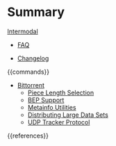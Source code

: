 Summary
=======

[Intermodal](./introduction.md)

- [FAQ](./faq.md)

- [Changelog](./changelog.md)

{{commands}}

- [Bittorrent](./bittorrent.md)
  - [Piece Length Selection](./bittorrent/piece-length-selection.md)
  - [BEP Support](./bittorrent/bep-support.md)
  - [Metainfo Utilities](./bittorrent/metainfo-utilities.md)
  - [Distributing Large Data Sets](./bittorrent/distributing-large-data-sets.md)
  - [UDP Tracker Protocol](./bittorrent/udp-tracker-protocol.md)

{{references}}
